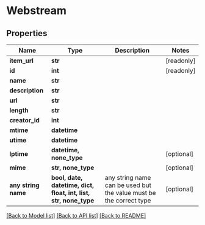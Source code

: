 # Webstream


## Properties
Name | Type | Description | Notes
------------ | ------------- | ------------- | -------------
**item_url** | **str** |  | [readonly] 
**id** | **int** |  | [readonly] 
**name** | **str** |  | 
**description** | **str** |  | 
**url** | **str** |  | 
**length** | **str** |  | 
**creator_id** | **int** |  | 
**mtime** | **datetime** |  | 
**utime** | **datetime** |  | 
**lptime** | **datetime, none_type** |  | [optional] 
**mime** | **str, none_type** |  | [optional] 
**any string name** | **bool, date, datetime, dict, float, int, list, str, none_type** | any string name can be used but the value must be the correct type | [optional]

[[Back to Model list]](../README.md#documentation-for-models) [[Back to API list]](../README.md#documentation-for-api-endpoints) [[Back to README]](../README.md)


